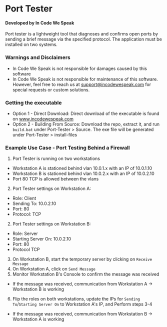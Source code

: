 # Port Tester
#### Developed by In Code We Speak
 Port tester is a lightweight tool that diagnoses and confirms open ports by sending a brief message via the specified protocol. The application must be installed on two systems.
 
### Warnings and Disclaimers
- In Code We Speak is not responsible for damages caused by this software
- In Code We Speak is not responsible for maintenance of this software. However, feel free to reach us at support@incodewespeak.com for special requests or custom solutions.

### Getting the executable
- Option 1 - Direct Download: Direct download of the executable is found on www.incodewespeak.com
- Option 2 - Building From Source: Download the repo, extract it, and run `build.bat` under Port-Tester > Source. The exe file will be generated under Port-Tester > install-files

### Example Use Case - Port Testing Behind a Firewall
1. Port Tester is running on two workstations
- Workstation A is stationed behind vlan 10.0.1.x with an IP of 10.0.1.10
- Workstation B is stationed behind vlan 10.0.2.x with an IP of 10.0.2.10
- Port 80 TCP is allowed between the vlans
2. Port Tester settings on Workstation A:
- Role: Client
- Sending To: 10.0.2.10
- Port: 80
- Protocol: TCP
2. Port Tester settings on Workstation B:
- Role: Server
- Starting Server On: 10.0.2.10
- Port: 80
- Protocol TCP
3. On Workstation B, start the temporary server by clicking on `Receive Message`
4. On Workstation A, click on `Send Message`
5. Monitor Workstation B's Console to confirm the message was received
- If the message was received, communication from Workstation A -> Workstation B is working
6. Flip the roles on both workstations, update the IPs for `Sending To`/`Starting Server On` to Workstation A's IP, and Perform steps 3-4
- If the message was received, communication from Workstation B -> Workstation A is working

